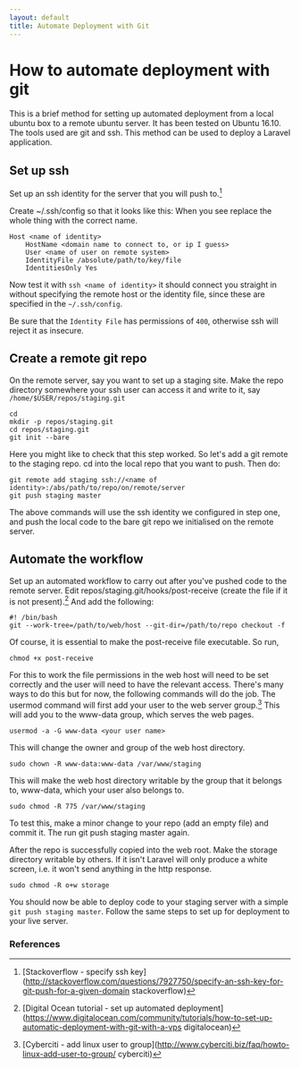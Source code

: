 ```yaml
---
layout: default
title: Automate Deployment with Git
---
```

# How to automate deployment with git

This is a brief method for setting up automated deployment from a local ubuntu box to a remote ubuntu server. It has been tested on Ubuntu 16.10. The tools used are git and ssh. This method can be used to deploy a Laravel application. 

## Set up ssh

Set up an ssh identity for the server that you will push to.[^1]

Create ~/.ssh/config so that it looks like this:
When you see <name> replace the whole thing with the correct name.

    Host <name of identity>
        HostName <domain name to connect to, or ip I guess>
        User <name of user on remote system>
        IdentityFile /absolute/path/to/key/file
        IdentitiesOnly Yes

Now test it with `ssh <name of identity>` it should connect you straight in without specifying the remote host or the identity file, since these are specified in the `~/.ssh/config`.

Be sure that the `Identity File` has permissions of `400`, otherwise ssh will reject it as insecure.

## Create a remote git repo

On the remote server, say you want to set up a staging site. Make the repo directory somewhere your ssh user can access it and write to it, say `/home/$USER/repos/staging.git`

    cd 
    mkdir -p repos/staging.git
    cd repos/staging.git
    git init --bare

Here you might like to check that this step worked. So let's add a git remote to the staging repo.
cd into the local repo that you want to push. Then do:

    git remote add staging ssh://<name of identity>:/abs/path/to/repo/on/remote/server
    git push staging master

The above commands will use the ssh identity we configured in step one, and push the local code to the bare git repo we initialised on the remote server.

## Automate the workflow

Set up an automated workflow to carry out after you've pushed code to the remote server. Edit repos/staging.git/hooks/post-receive (create the file if it is not present).[^2] And add the following:

    #! /bin/bash
    git --work-tree=/path/to/web/host --git-dir=/path/to/repo checkout -f

Of course, it is essential to make the post-receive file executable. So run, 

    chmod +x post-receive

For this to work the file permissions in the web host will need to be set correctly and the user will need to have the relevant access. There's many ways to do this but for now, the following commands will do the job. The usermod command will first add your user to the web server group.[^3] This will add you to the www-data group, which serves the web pages. 

    usermod -a -G www-data <your user name>

This will change the owner and group of the web host directory.

    sudo chown -R www-data:www-data /var/www/staging

This will make the web host directory writable by the group that it belongs to, www-data, which your user also belongs to.

    sudo chmod -R 775 /var/www/staging


To test this, make a minor change to your repo (add an empty file) and commit it. The run git push staging master again.

After the repo is successfully copied into the web root. Make the storage directory writable by others. If it isn't Laravel will only produce a white screen, i.e. it won't send anything in the http response.

    sudo chmod -R o+w storage

You should now be able to deploy code to your staging server with a simple `git push staging master`. Follow the same steps to set up for deployment to your live server.

### References
[^1]: [Stackoverflow - specify ssh key](http://stackoverflow.com/questions/7927750/specify-an-ssh-key-for-git-push-for-a-given-domain stackoverflow)
[^2]: [Digital Ocean tutorial - set up automated deployment](https://www.digitalocean.com/community/tutorials/how-to-set-up-automatic-deployment-with-git-with-a-vps digitalocean)
[^3]: [Cyberciti - add linux user to group](http://www.cyberciti.biz/faq/howto-linux-add-user-to-group/ cyberciti)
